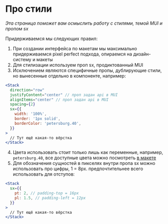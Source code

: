 # Про стили

_Эта страница поможет вам осмыслить работу с стилями, темой MUI и пропом sx_

Придерживаемся мы следующих правил:

1. При создании интерфейса по макетам мы максимально придерживаемся pixel perfect подхода, опираемся на дизайн-систему и макеты
2. Для стилизации используем проп sx, продиктованный MUI
3. Исключением являются специфичные пропы, дублирующие стили, но вынесенные отдельно в компоненте, например:

```jsx
<Stack
  direction="row"
  justifyContent="center" // проп задан api в MUI
  alignItems="center" // проп задан api в MUI
  spacing={2}
  sx={{
    width: '100%',
    border: '1px solid',
    borderColor: 'petersburg.40',
  }}
>
  // Тут ещё какая-то вёрстка
</Stack>
```

4. Цвета использовать стоит только лишь как переменные, например, `petersburg.40`, все доступные цвета можно посмотреть [в макете](https://www.figma.com/file/v2JLQwmu8NnjL8YxpQzGo2/%F0%9F%96%8D%EF%B8%8F-Colors-Light?type=design&node-id=6-1557&t=tlgPToxWZhKwQlrj-4)
5. Для обозначения сущностей в пикселях внутри пропа sx можно использовать про цифры, 1 = 8px. предпочтительнее всего использовать для отступов:

```jsx
<Stack
  sx={{
    pt: 2, // padding-top = 16px
    pl: 1.5, // padding-left = 12px
  }}
>
  // Тут ещё какая-то вёрстка
</Stack>
```
